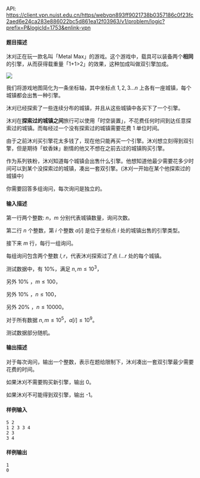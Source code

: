 API: https://client.vpn.nuist.edu.cn/https/webvpn893ff9021738b0357186c0f23fc2aed6e24ca283e886022bc5d861ea12f03963/v1/problem/logic?prefix=P&logicId=1753&enlink-vpn

#### 题目描述

沐刈正在玩一款名叫「Metal Max」的游戏。这个游戏中，载具可以装备两个**相同**的引擎，从而获得载重量「1+1>2」的效果，这种加成叫做双引擎加成。

![](/v1/media/1f65b28f511cf1e18c55f28f2a3c810d)

我们将游戏地图简化为一条坐标轴，其中坐标点 $1, 2, 3 \dots n$ 上各有一座城镇，每个城镇都会出售一种引擎。

沐刈已经探索了一些连续分布的城镇，并且从这些城镇中各买下了一个引擎。

沐刈在**探索过的城镇之间**旅行可以使用「时空装置」，不花费任何时间到达任意探索过的城镇。而每经过一个没有探索过的城镇需要花费 $1$ 单位时间。

由于之前沐刈买引擎花太多钱了，现在他只能再买一个引擎。沐刈想立刻得到双引擎，但是期待「蚊香妹」剧情的他又不想在之前去过的城镇购买引擎。

作为系列铁粉，沐刈知道每个城镇会出售什么引擎。他想知道他最少需要花多少时间可以到某个没探索过的城镇，凑出一套双引擎。(沐刈一开始在某个他探索过的城镇中)

你需要回答多组询问，每次询问是独立的。

#### 输入描述

第一行两个整数: $n$，$m$ 分别代表城镇数量，询问次数。

第二行 $n$ 个整数，第 $i$ 个整数 $a[i]$ 是位于坐标点 $i$ 处的城镇出售的引擎类型。

接下来 $m$ 行，每行一组询问。

每组询问包含两个整数 $l, r$，代表沐刈探索过了点 $l \dots r$ 处的每个城镇。

测试数据中，有 $10\%$，满足 $n,m \le 10^3$，

另外 $10 \%$ ，$m \le 100$，

另外 $10 \%$ ，$n \le 100$，

另外 $20 \%$ ，$n \le 10000$。

对于所有数据 $n, m \le 10^5，a[i] \le 10^9$。

测试数据部分随机。

#### 输出描述

对于每次询问，输出一个整数，表示在题给限制下，沐刈凑出一套双引擎最少需要花费的时间。

如果沐刈不需要购买新引擎，输出 0。

如果沐刈不可能得到双引擎，输出 -1。

#### 样例输入
```
5 2
1 2 3 3 4
2 3
3 4
```

#### 样例输出
```
1
0
```